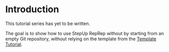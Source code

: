 # Introduction

This tutorial series has yet to be written.

The goal is to show how to use StepUp RepRep without by starting from an empty Git repository,
without relying on the template from the [Template Tutorial](../from_template/introduction.md).
